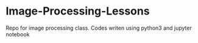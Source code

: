 # Image-Processing-Lessons
Repo for image processing class. Codes writen using python3 and jupyter notebook
